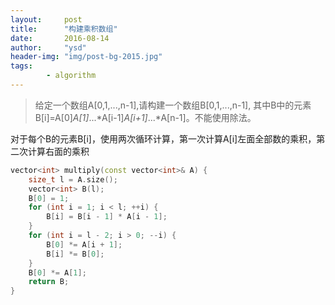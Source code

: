 ```yaml
---
layout:     post
title:      "构建乘积数组"
date:       2016-08-14
author:     "ysd"
header-img: "img/post-bg-2015.jpg"
tags:      
        - algorithm
---
```


>给定一个数组A[0,1,...,n-1],请构建一个数组B[0,1,...,n-1],
其中B中的元素B[i]=A[0]*A[1]*...*A[i-1]*A[i+1]*...*A[n-1]。不能使用除法。

对于每个B的元素B[i]，使用两次循环计算，第一次计算A[i]左面全部数的乘积，第二次计算右面的乘积

```c++
vector<int> multiply(const vector<int>& A) {
    size_t l = A.size();
    vector<int> B(l);
    B[0] = 1;
    for (int i = 1; i < l; ++i) {
        B[i] = B[i - 1] * A[i - 1];
    }
    for (int i = l - 2; i > 0; --i) {
        B[0] *= A[i + 1];
        B[i] *= B[0];
    }
    B[0] *= A[1];
    return B;
}
```